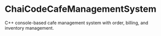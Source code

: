 # ChaiCodeCafeManagementSystem
C++ console-based cafe management system with order, billing, and inventory management.
